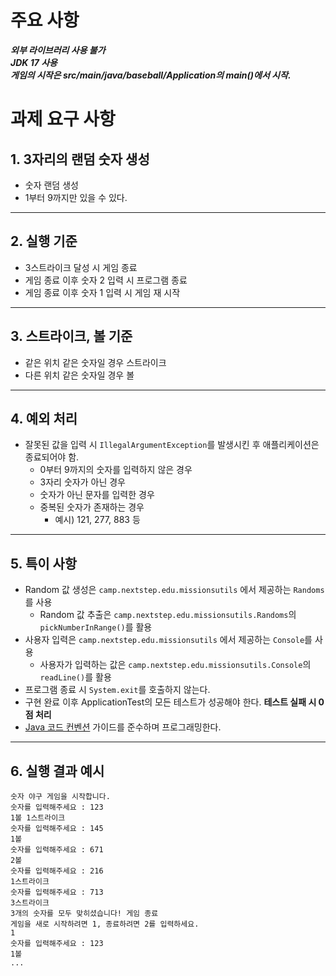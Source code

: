 # 주요 사항
***외부 라이브러리 사용 불가***        
***JDK 17 사용***         
***게임의 시작은 src/main/java/baseball/Application의 main()에서 시작.***

# 과제 요구 사항
## 1. 3자리의 랜덤 숫자 생성        
- 숫자 랜덤 생성
- 1부터 9까지만 있을 수 있다.
---------------------------------
## 2. 실행 기준
- 3스트라이크 달성 시 게임 종료
- 게임 종료 이후 숫자 2 입력 시 프로그램 종료
- 게임 종료 이후 숫자 1 입력 시 게임 재 시작

---------------------------------
## 3. 스트라이크, 볼 기준
- 같은 위치 같은 숫자일 경우 스트라이크
- 다른 위치 같은 숫자일 경우 볼

---------------------------------    

## 4. 예외 처리
- 잘못된 값을 입력 시 `IllegalArgumentException`를 발생시킨 후 애플리케이션은 종료되어야 함.
  - 0부터 9까지의 숫자를 입력하지 않은 경우
  - 3자리 숫자가 아닌 경우
  - 숫자가 아닌 문자를 입력한 경우
  - 중복된 숫자가 존재하는 경우
    - 예시) 121, 277, 883 등

---------------------------------

## 5. 특이 사항
- Random 값 생성은 `camp.nextstep.edu.missionsutils` 에서 제공하는 `Randoms`를 사용
  - Random 값 추출은  `camp.nextstep.edu.missionsutils.Randoms`의 `pickNumberInRange()`를 활용
- 사용자 입력은  `camp.nextstep.edu.missionsutils` 에서 제공하는 `Console`를 사용
  - 사용자가 입력하는 값은 `camp.nextstep.edu.missionsutils.Console`의 `readLine()`를 활용
- 프로그램 종료 시 `System.exit`를 호출하지 않는다.
- 구현 완료 이후 ApplicationTest의 모든 테스트가 성공해야 한다. **테스트 실패 시 0점 처리**
- [Java 코드 컨벤션](https://github.com/woowacourse/woowacourse-docs/tree/main/styleguide/java) 가이드를 준수하며 프로그래밍한다.

---------------------------------
## 6. 실행 결과 예시
```
숫자 야구 게임을 시작합니다.
숫자를 입력해주세요 : 123
1볼 1스트라이크
숫자를 입력해주세요 : 145
1볼
숫자를 입력해주세요 : 671
2볼
숫자를 입력해주세요 : 216
1스트라이크
숫자를 입력해주세요 : 713
3스트라이크
3개의 숫자를 모두 맞히셨습니다! 게임 종료
게임을 새로 시작하려면 1, 종료하려면 2를 입력하세요.
1
숫자를 입력해주세요 : 123
1볼
...
```